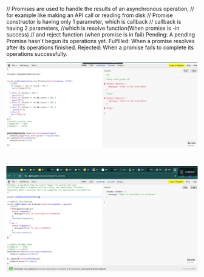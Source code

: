 // Promises are used to handle the results of an asynchronous operation,
// for example like making an API call or reading from disk
// Promise constructor is having only 1 parameter, which is callback
// callback is having 2 parameters,
//which is resolve function(When promise is -in success)
// and reject function (when promise is in fail)
Pending: A pending Promise hasn't begun its operations yet.
Fulfilled: When a promise resolves after its operations finished.
Rejected: When a promise fails to complete its operations successfully.


![alt text](/class-notes-pic/image.png)

<br/>

![alt text](/class-notes-pic/image-1.png)

